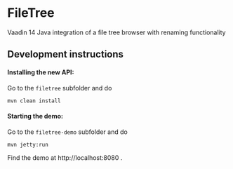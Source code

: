 # FileTree

Vaadin 14 Java integration of a file tree browser with renaming
functionality

## Development instructions

#### Installing the new API:
Go to the `filetree` subfolder and do
```
mvn clean install
```

#### Starting the demo:
Go to the `filetree-demo` subfolder and do

```
mvn jetty:run
```

Find the demo at http://localhost:8080 .
